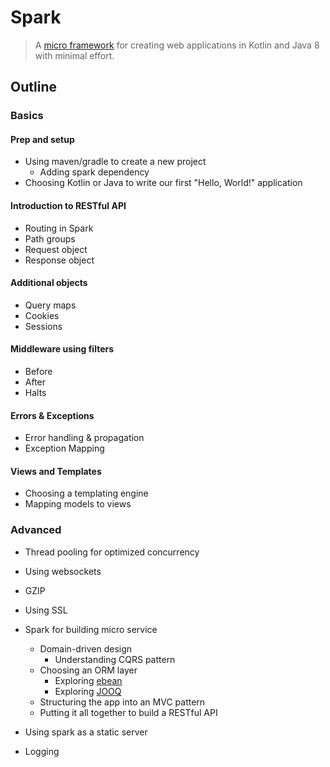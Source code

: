 # Spark

> A [micro framework](http://sparkjava.com/) for creating web applications in Kotlin and Java 8 with minimal effort.

## Outline

### Basics

#### Prep and setup

- Using maven/gradle to create a new project
  - Adding spark dependency
- Choosing Kotlin or Java to write our first "Hello, World!" application

#### Introduction to RESTful API

- Routing in Spark
- Path groups
- Request object
- Response object

#### Additional objects

- Query maps
- Cookies
- Sessions

#### Middleware using filters

- Before
- After
- Halts

#### Errors & Exceptions

- Error handling & propagation
- Exception Mapping

#### Views and Templates

- Choosing a templating engine
- Mapping models to views

### Advanced

- Thread pooling for optimized concurrency
- Using websockets
- GZIP
- Using SSL

- Spark for building micro service
  - Domain-driven design
    - Understanding CQRS pattern
  - Choosing an ORM layer
    - Exploring [ebean](https://ebean.io/)
    - Exploring [JOOQ](http://www.jooq.org/)
  - Structuring the app into an MVC pattern
  - Putting it all together to build a RESTful API

- Using spark as a static server
- Logging
